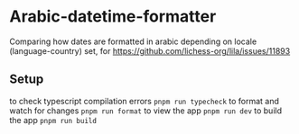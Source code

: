 # Arabic-datetime-formatter

Comparing how dates are formatted in arabic depending on locale (language-country) set, for https://github.com/lichess-org/lila/issues/11893

## Setup

to check typescript compilation errors `pnpm run typecheck`
to format and watch for changes `pnpm run format`
to view the app `pnpm run dev`
to build the app `pnpm run build`
